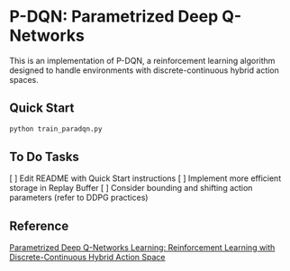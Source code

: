 # P-DQN: Parametrized Deep Q-Networks

This is an implementation of P-DQN, a reinforcement learning algorithm designed to handle environments with discrete-continuous hybrid action spaces.

## Quick Start

```bash
python train_paradqn.py
```

## To Do Tasks
[ ] Edit README with Quick Start instructions
[ ] Implement more efficient storage in Replay Buffer
[ ] Consider bounding and shifting action parameters (refer to DDPG practices)

## Reference 
[Parametrized Deep Q-Networks Learning: Reinforcement Learning with Discrete-Continuous Hybrid Action Space](https://arxiv.org/abs/1810.06394)
